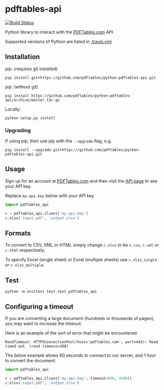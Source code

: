# pdftables-api

[![Build Status](https://travis-ci.org/pdftables/python-pdftables-api.svg)](https://travis-ci.org/pdftables/python-pdftables-api)

Python library to interact with the
[PDFTables.com](https://pdftables.com/api) API.

Supported versions of Python are listed in [.travis.yml](.travis.yml).


## Installation

pip: (requires git installed)

    pip install git+https://github.com/pdftables/python-pdftables-api.git

pip: (without git)

    pip install https://github.com/pdftables/python-pdftables-api/archive/master.tar.gz
    
Locally:

    python setup.py install

### Upgrading

If using pip, then use pip with the `--upgrade` flag, e.g.

    pip install --upgrade git+https://github.com/pdftables/python-pdftables-api.git

## Usage

Sign up for an account at [PDFTables.com](https://pdftables.com/) and then visit the
[API page](https://pdftables.com/pdf-to-excel-api) to see your API key.

Replace `my-api-key` below with your API key.

```py
import pdftables_api

c = pdftables_api.Client('my-api-key')
c.xlsx('input.pdf', 'output.xlsx')
```

## Formats

To convert to CSV, XML or HTML simply change `c.xlsx` to be `c.csv`, `c.xml` or `c.html` respectively. 

To specify Excel (single sheet) or Excel (multiple sheets) use `c.xlsx_single` or `c.xlsx_multiple`.

## Test

    python -m unittest test.test_pdftables_api

## Configuring a timeout

If you are converting a large document (hundreds or thousands of pages),
you may want to increase the timeout.

Here is an example of the sort of error that might be encountered:

```
ReadTimeout: HTTPSConnectionPool(host='pdftables.com', port=443): Read timed out. (read timeout=300)
```

The below example allows 60 seconds to connect to our server, and 1 hour to convert the document:

```py
import pdftables_api

c = pdftables_api.Client('my-api-key', timeout=(60, 3600))
c.xlsx('input.pdf', 'output.xlsx')
```
